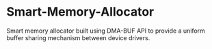 # Smart-Memory-Allocator
Smart memory allocator built using DMA-BUF API to provide a uniform buffer sharing mechanism between device drivers.


